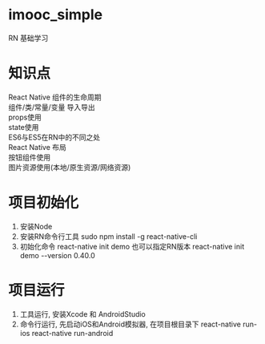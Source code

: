 # imooc_simple
RN 基础学习

# 知识点
React Native 组件的生命周期<br/>
组件/类/常量/变量 导入导出<br/>
props使用<br/>
state使用<br/>
ES6与ES5在RN中的不同之处<br/>
React Native 布局<br/>
按钮组件使用<br/>
图片资源使用(本地/原生资源/网络资源)<br/>

# 项目初始化
1. 安装Node
2. 安装RN命令行工具
    sudo npm install -g react-native-cli
3. 初始化命令
    react-native init demo
    也可以指定RN版本
    react-native init demo --version 0.40.0

# 项目运行
1. 工具运行, 安装Xcode 和 AndroidStudio
2. 命令行运行, 先启动iOS和Android模拟器, 在项目根目录下
    react-native run-ios
    react-native run-android


